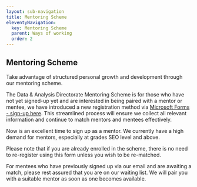 ```yaml
---
layout: sub-navigation
title: Mentoring Scheme
eleventyNavigation:
  key: Mentoring Scheme
  parent: Ways of working
  order: 2
---
```


## Mentoring Scheme

Take advantage of structured personal growth and development through our mentoring scheme.

The Data & Analysis Directorate Mentoring Scheme is for those who have not yet signed-up yet and are interested in being paired with a mentor or mentee, we have introduced a new registration method via [Microsoft Forms - sign-up here](https://forms.office.com/Pages/ResponsePage.aspx?id=KEeHxuZx_kGp4S6MNndq2GNlcdp1FLNBr4zg-7i80opUNkJFMUhJN0tXQTlRRzNRVDI5OENZV09TWS4u). This streamlined process will ensure we collect all relevant information and continue to match mentors and mentees effectively.

Now is an excellent time to sign up as a mentor. We currently have a high demand for mentors, especially at grades SEO level and above.

Please note that if you are already enrolled in the scheme, there is no need to re-register using this form unless you wish to be re-matched.

For mentees who have previously signed up via our email and are awaiting a match, please rest assured that you are on our waiting list. We will pair you with a suitable mentor as soon as one becomes available.
